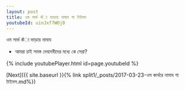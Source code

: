 ```yaml
---
layout: post
title: ওম সার্ভ কঁা ভাড়ায় নামায গা টাইমস
youtubeId: uinJxf7WOj0
---
```

 
 
 ওম সার্ভ কঁা ভাড়ায় নামায  
 
 -  আমরা চাই সমস্ত দেবদেবীদের মধ্যে কে সেরা? 
 
  
 
  
 
 
 
 
 
 


{% include youtubePlayer.html id=page.youtubeId %}
 
[Next]({{ site.baseurl }}{% link  split1/_posts/2017-03-23-ওম কার্থরে নামায গা টাইমস.md%})
 
